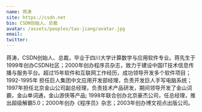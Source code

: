 ```yaml
---
name: 蒋涛
site: https://csdn.net
bio: CSDN创始人、总裁
avatar: /assets/peoples/tao-jiang/avatar.jpg
email: 
twitter: 
---
```

蒋涛，CSDN创始人、总裁，毕业于四川大学计算数学与应用软件专业。蒋先生于1999年创办CSDN社区；2000年创办程序员杂志，致力于建设中国IT技术信息传播与服务平台。超过15年软件和互联网工作经历，成功领导开发多个软件项目；1992-1995年
担任巨人集团中文应用开发部经理，负责开发巨人手写电脑系统；1997年担任北京金山公司副总经理，负责技术产品研发，期间领导开发了金山词霸，金山单词通，金山游侠等产品;
1998年联合创办北京豪杰公司，任总经理，推出超级解霸5.0；2000年创办《程序员》杂志；2003年创办博文视点出版公司。
